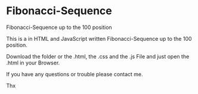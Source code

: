 # Fibonacci-Sequence
Fibonacci-Sequence up to the 100 position


This is a in HTML and JavaScript written Fibonacci-Sequence up to the 100 position.

Download the folder or the .html, the .css and the .js File and just open the .html in your Browser.

If you have any questions or trouble please contact me.

Thx
